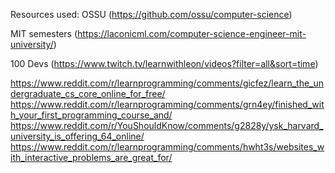 Resources used:
OSSU (https://github.com/ossu/computer-science)

MIT semesters (https://laconicml.com/computer-science-engineer-mit-university/)

100 Devs (https://www.twitch.tv/learnwithleon/videos?filter=all&sort=time)

https://www.reddit.com/r/learnprogramming/comments/gicfez/learn_the_undergraduate_cs_core_online_for_free/
https://www.reddit.com/r/learnprogramming/comments/grn4ey/finished_with_your_first_programming_course_and/
https://www.reddit.com/r/YouShouldKnow/comments/g2828y/ysk_harvard_university_is_offering_64_online/
https://www.reddit.com/r/learnprogramming/comments/hwht3s/websites_with_interactive_problems_are_great_for/
